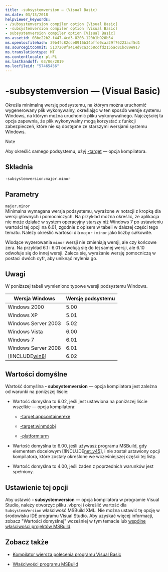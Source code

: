 ```yaml
---
title: -subsystemversion — (Visual Basic)
ms.date: 03/13/2018
helpviewer_keywords:
- /subsystemversion compiler option [Visual Basic]
- -subsystemversion compiler option [Visual Basic]
- subsystemversion compiler option [Visual Basic]
ms.assetid: 08be22b2-f447-4cd3-8203-120b1b920b54
ms.openlocfilehash: 39b4fc82cce0916b34bffd0caa29f76223acf5d1
ms.sourcegitcommit: 5137208fa414d9ca3c58cdfd2155ac81bc89e917
ms.translationtype: MT
ms.contentlocale: pl-PL
ms.lasthandoff: 03/06/2019
ms.locfileid: "57465456"
---
```

# <a name="-subsystemversion-visual-basic"></a>-subsystemversion — (Visual Basic)
Określa minimalną wersję podsystemu, na którym można uruchomić wygenerowany plik wykonywalny, określając w ten sposób wersje systemu Windows, na którym można uruchomić pliku wykonywalnego. Najczęściej ta opcja zapewnia, że plik wykonywalny mogą korzystać z funkcji zabezpieczeń, które nie są dostępne ze starszymi wersjami systemu Windows.  
  
> [!NOTE]
>  Aby określić samego podsystemu, użyj [-target](../../../csharp/language-reference/compiler-options/target-compiler-option.md) — opcja kompilatora.  
  
## <a name="syntax"></a>Składnia  
  
```vb  
-subsystemversion:major.minor  
```  
  
## <a name="parameters"></a>Parametry  
 `major.minor`  
 Minimalna wymagana wersja podsystemu, wyrażone w notacji z kropką dla wersji głównych i pomocniczych. Na przykład można określić, że aplikacja nie może działać w system operacyjny starszy niż Windows 7 po ustawieniu wartości tej opcji na 6.01, zgodnie z opisem w tabeli w dalszej części tego tematu. Należy określić wartości dla `major` i `minor` jako liczby całkowite.  
  
 Wiodące wyzerowania `minor` wersji nie zmieniają wersji, ale czy końcowe zera. Na przykład 6.1 i 6.01 odwołują się do tej samej wersji, ale 6.10 odwołuje się do innej wersji. Zaleca się, wyrażanie wersję pomocniczą w postaci dwóch cyfr, aby uniknąć mylenia go.  
  
## <a name="remarks"></a>Uwagi  
 W poniższej tabeli wymieniono typowe wersji podsystemu Windows.  
  
|Wersja Windows|Wersję podsystemu|  
|---------------------|-----------------------|  
|Windows 2000|5.00|  
|Windows XP|5.01|  
|Windows Server 2003|5.02|  
|Windows Vista|6.00|  
|Windows 7|6.01|  
|Windows Server 2008|6.01|  
|[!INCLUDE[win8](~/includes/win8-md.md)]|6.02|  
  
## <a name="default-values"></a>Wartości domyślne  
 Wartość domyślna **- subsystemversion** — opcja kompilatora jest zależna od warunki na poniższej liście:  
  
-   Wartość domyślna to 6.02, jeśli jest ustawiona na poniższej liście wszelkie — opcja kompilatora:  
  
    -   [-target:appcontainerexe](../../../visual-basic/reference/command-line-compiler/target.md)  
  
    -   [-target:winmdobj](../../../visual-basic/reference/command-line-compiler/target.md)  
  
    -   [-platform:arm](../../../visual-basic/reference/command-line-compiler/platform.md)  
  
-   Wartość domyślna to 6.00, jeśli używasz programu MSBuild, gdy elementem docelowym [!INCLUDE[net_v45](~/includes/net-v45-md.md)], i nie został ustawiony opcji kompilatora, które zostały określone we wcześniejszej części tej listy.  
  
-   Wartość domyślna to 4.00, jeśli żaden z poprzednich warunków jest spełniony.  
  
## <a name="setting-this-option"></a>Ustawienie tej opcji  
 Aby ustawić **- subsystemversion** — opcja kompilatora w programie Visual Studio, należy otworzyć pliku .vbproj i określić wartość dla `SubsystemVersion` właściwość MSBuild XML. Nie można ustawić tę opcję w środowisku IDE programu Visual Studio. Aby uzyskać więcej informacji, zobacz "Wartości domyślnej" wcześniej w tym temacie lub [wspólne właściwości projektów MSBuild](/visualstudio/msbuild/common-msbuild-project-properties).  
  

  
## <a name="see-also"></a>Zobacz także
- [Kompilator wiersza polecenia programu Visual Basic](../../../visual-basic/reference/command-line-compiler/index.md)

- [Właściwości programu MSBuild](/visualstudio/msbuild/msbuild-properties)
